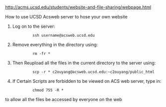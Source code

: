 

http://acms.ucsd.edu/students/website-and-file-sharing/webpage.html

How to use UCSD Acsweb server to hose your own website

1. Log on to the server:

                ssh username@acsweb.ucsd.edu

2. Remove everything in the directory using:

                rm -fr *

3. Then Reupload all the files in the current directory to the server using:

                scp -r * c2ouyang@acsweb.ucsd.edu:~c2ouyang/public_html


4. If Certain Scripts are forbidden to be viewed on ACS web server, type in: 

                chmod 755 -R *

to allow all the files be accessed by everyone on the web

